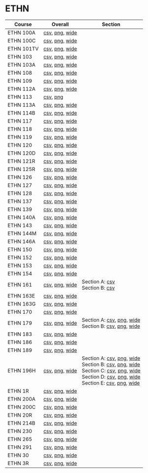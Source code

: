 # ETHN

| Course | Overall | Section |
| ------ | ------- | ------- |
| ETHN 100A | [csv](https://github.com/UCSD-Historical-Enrollment-Data/2024Fall/blob/main/overall/ETHN%20100A.csv), [png](https://raw.githubusercontent.com/UCSD-Historical-Enrollment-Data/2024Fall/main/plot_overall/ETHN%20100A.png), [wide](https://raw.githubusercontent.com/UCSD-Historical-Enrollment-Data/2024Fall/main/plot_overall_wide/ETHN%20100A.png) |  |
| ETHN 100C | [csv](https://github.com/UCSD-Historical-Enrollment-Data/2024Fall/blob/main/overall/ETHN%20100C.csv), [png](https://raw.githubusercontent.com/UCSD-Historical-Enrollment-Data/2024Fall/main/plot_overall/ETHN%20100C.png), [wide](https://raw.githubusercontent.com/UCSD-Historical-Enrollment-Data/2024Fall/main/plot_overall_wide/ETHN%20100C.png) |  |
| ETHN 101TV | [csv](https://github.com/UCSD-Historical-Enrollment-Data/2024Fall/blob/main/overall/ETHN%20101TV.csv), [png](https://raw.githubusercontent.com/UCSD-Historical-Enrollment-Data/2024Fall/main/plot_overall/ETHN%20101TV.png), [wide](https://raw.githubusercontent.com/UCSD-Historical-Enrollment-Data/2024Fall/main/plot_overall_wide/ETHN%20101TV.png) |  |
| ETHN 103 | [csv](https://github.com/UCSD-Historical-Enrollment-Data/2024Fall/blob/main/overall/ETHN%20103.csv), [png](https://raw.githubusercontent.com/UCSD-Historical-Enrollment-Data/2024Fall/main/plot_overall/ETHN%20103.png), [wide](https://raw.githubusercontent.com/UCSD-Historical-Enrollment-Data/2024Fall/main/plot_overall_wide/ETHN%20103.png) |  |
| ETHN 103A | [csv](https://github.com/UCSD-Historical-Enrollment-Data/2024Fall/blob/main/overall/ETHN%20103A.csv), [png](https://raw.githubusercontent.com/UCSD-Historical-Enrollment-Data/2024Fall/main/plot_overall/ETHN%20103A.png), [wide](https://raw.githubusercontent.com/UCSD-Historical-Enrollment-Data/2024Fall/main/plot_overall_wide/ETHN%20103A.png) |  |
| ETHN 108 | [csv](https://github.com/UCSD-Historical-Enrollment-Data/2024Fall/blob/main/overall/ETHN%20108.csv), [png](https://raw.githubusercontent.com/UCSD-Historical-Enrollment-Data/2024Fall/main/plot_overall/ETHN%20108.png), [wide](https://raw.githubusercontent.com/UCSD-Historical-Enrollment-Data/2024Fall/main/plot_overall_wide/ETHN%20108.png) |  |
| ETHN 109 | [csv](https://github.com/UCSD-Historical-Enrollment-Data/2024Fall/blob/main/overall/ETHN%20109.csv), [png](https://raw.githubusercontent.com/UCSD-Historical-Enrollment-Data/2024Fall/main/plot_overall/ETHN%20109.png), [wide](https://raw.githubusercontent.com/UCSD-Historical-Enrollment-Data/2024Fall/main/plot_overall_wide/ETHN%20109.png) |  |
| ETHN 112A | [csv](https://github.com/UCSD-Historical-Enrollment-Data/2024Fall/blob/main/overall/ETHN%20112A.csv), [png](https://raw.githubusercontent.com/UCSD-Historical-Enrollment-Data/2024Fall/main/plot_overall/ETHN%20112A.png), [wide](https://raw.githubusercontent.com/UCSD-Historical-Enrollment-Data/2024Fall/main/plot_overall_wide/ETHN%20112A.png) |  |
| ETHN 113 | [csv](https://github.com/UCSD-Historical-Enrollment-Data/2024Fall/blob/main/overall/ETHN%20113.csv), [png](https://raw.githubusercontent.com/UCSD-Historical-Enrollment-Data/2024Fall/main/plot_overall/ETHN%20113.png) |  |
| ETHN 113A | [csv](https://github.com/UCSD-Historical-Enrollment-Data/2024Fall/blob/main/overall/ETHN%20113A.csv), [png](https://raw.githubusercontent.com/UCSD-Historical-Enrollment-Data/2024Fall/main/plot_overall/ETHN%20113A.png), [wide](https://raw.githubusercontent.com/UCSD-Historical-Enrollment-Data/2024Fall/main/plot_overall_wide/ETHN%20113A.png) |  |
| ETHN 114B | [csv](https://github.com/UCSD-Historical-Enrollment-Data/2024Fall/blob/main/overall/ETHN%20114B.csv), [png](https://raw.githubusercontent.com/UCSD-Historical-Enrollment-Data/2024Fall/main/plot_overall/ETHN%20114B.png), [wide](https://raw.githubusercontent.com/UCSD-Historical-Enrollment-Data/2024Fall/main/plot_overall_wide/ETHN%20114B.png) |  |
| ETHN 117 | [csv](https://github.com/UCSD-Historical-Enrollment-Data/2024Fall/blob/main/overall/ETHN%20117.csv), [png](https://raw.githubusercontent.com/UCSD-Historical-Enrollment-Data/2024Fall/main/plot_overall/ETHN%20117.png), [wide](https://raw.githubusercontent.com/UCSD-Historical-Enrollment-Data/2024Fall/main/plot_overall_wide/ETHN%20117.png) |  |
| ETHN 118 | [csv](https://github.com/UCSD-Historical-Enrollment-Data/2024Fall/blob/main/overall/ETHN%20118.csv), [png](https://raw.githubusercontent.com/UCSD-Historical-Enrollment-Data/2024Fall/main/plot_overall/ETHN%20118.png), [wide](https://raw.githubusercontent.com/UCSD-Historical-Enrollment-Data/2024Fall/main/plot_overall_wide/ETHN%20118.png) |  |
| ETHN 119 | [csv](https://github.com/UCSD-Historical-Enrollment-Data/2024Fall/blob/main/overall/ETHN%20119.csv), [png](https://raw.githubusercontent.com/UCSD-Historical-Enrollment-Data/2024Fall/main/plot_overall/ETHN%20119.png), [wide](https://raw.githubusercontent.com/UCSD-Historical-Enrollment-Data/2024Fall/main/plot_overall_wide/ETHN%20119.png) |  |
| ETHN 120 | [csv](https://github.com/UCSD-Historical-Enrollment-Data/2024Fall/blob/main/overall/ETHN%20120.csv), [png](https://raw.githubusercontent.com/UCSD-Historical-Enrollment-Data/2024Fall/main/plot_overall/ETHN%20120.png), [wide](https://raw.githubusercontent.com/UCSD-Historical-Enrollment-Data/2024Fall/main/plot_overall_wide/ETHN%20120.png) |  |
| ETHN 120D | [csv](https://github.com/UCSD-Historical-Enrollment-Data/2024Fall/blob/main/overall/ETHN%20120D.csv), [png](https://raw.githubusercontent.com/UCSD-Historical-Enrollment-Data/2024Fall/main/plot_overall/ETHN%20120D.png), [wide](https://raw.githubusercontent.com/UCSD-Historical-Enrollment-Data/2024Fall/main/plot_overall_wide/ETHN%20120D.png) |  |
| ETHN 121R | [csv](https://github.com/UCSD-Historical-Enrollment-Data/2024Fall/blob/main/overall/ETHN%20121R.csv), [png](https://raw.githubusercontent.com/UCSD-Historical-Enrollment-Data/2024Fall/main/plot_overall/ETHN%20121R.png), [wide](https://raw.githubusercontent.com/UCSD-Historical-Enrollment-Data/2024Fall/main/plot_overall_wide/ETHN%20121R.png) |  |
| ETHN 125R | [csv](https://github.com/UCSD-Historical-Enrollment-Data/2024Fall/blob/main/overall/ETHN%20125R.csv), [png](https://raw.githubusercontent.com/UCSD-Historical-Enrollment-Data/2024Fall/main/plot_overall/ETHN%20125R.png), [wide](https://raw.githubusercontent.com/UCSD-Historical-Enrollment-Data/2024Fall/main/plot_overall_wide/ETHN%20125R.png) |  |
| ETHN 126 | [csv](https://github.com/UCSD-Historical-Enrollment-Data/2024Fall/blob/main/overall/ETHN%20126.csv), [png](https://raw.githubusercontent.com/UCSD-Historical-Enrollment-Data/2024Fall/main/plot_overall/ETHN%20126.png), [wide](https://raw.githubusercontent.com/UCSD-Historical-Enrollment-Data/2024Fall/main/plot_overall_wide/ETHN%20126.png) |  |
| ETHN 127 | [csv](https://github.com/UCSD-Historical-Enrollment-Data/2024Fall/blob/main/overall/ETHN%20127.csv), [png](https://raw.githubusercontent.com/UCSD-Historical-Enrollment-Data/2024Fall/main/plot_overall/ETHN%20127.png), [wide](https://raw.githubusercontent.com/UCSD-Historical-Enrollment-Data/2024Fall/main/plot_overall_wide/ETHN%20127.png) |  |
| ETHN 128 | [csv](https://github.com/UCSD-Historical-Enrollment-Data/2024Fall/blob/main/overall/ETHN%20128.csv), [png](https://raw.githubusercontent.com/UCSD-Historical-Enrollment-Data/2024Fall/main/plot_overall/ETHN%20128.png), [wide](https://raw.githubusercontent.com/UCSD-Historical-Enrollment-Data/2024Fall/main/plot_overall_wide/ETHN%20128.png) |  |
| ETHN 137 | [csv](https://github.com/UCSD-Historical-Enrollment-Data/2024Fall/blob/main/overall/ETHN%20137.csv), [png](https://raw.githubusercontent.com/UCSD-Historical-Enrollment-Data/2024Fall/main/plot_overall/ETHN%20137.png), [wide](https://raw.githubusercontent.com/UCSD-Historical-Enrollment-Data/2024Fall/main/plot_overall_wide/ETHN%20137.png) |  |
| ETHN 139 | [csv](https://github.com/UCSD-Historical-Enrollment-Data/2024Fall/blob/main/overall/ETHN%20139.csv), [png](https://raw.githubusercontent.com/UCSD-Historical-Enrollment-Data/2024Fall/main/plot_overall/ETHN%20139.png), [wide](https://raw.githubusercontent.com/UCSD-Historical-Enrollment-Data/2024Fall/main/plot_overall_wide/ETHN%20139.png) |  |
| ETHN 140A | [csv](https://github.com/UCSD-Historical-Enrollment-Data/2024Fall/blob/main/overall/ETHN%20140A.csv), [png](https://raw.githubusercontent.com/UCSD-Historical-Enrollment-Data/2024Fall/main/plot_overall/ETHN%20140A.png), [wide](https://raw.githubusercontent.com/UCSD-Historical-Enrollment-Data/2024Fall/main/plot_overall_wide/ETHN%20140A.png) |  |
| ETHN 143 | [csv](https://github.com/UCSD-Historical-Enrollment-Data/2024Fall/blob/main/overall/ETHN%20143.csv), [png](https://raw.githubusercontent.com/UCSD-Historical-Enrollment-Data/2024Fall/main/plot_overall/ETHN%20143.png), [wide](https://raw.githubusercontent.com/UCSD-Historical-Enrollment-Data/2024Fall/main/plot_overall_wide/ETHN%20143.png) |  |
| ETHN 144M | [csv](https://github.com/UCSD-Historical-Enrollment-Data/2024Fall/blob/main/overall/ETHN%20144M.csv), [png](https://raw.githubusercontent.com/UCSD-Historical-Enrollment-Data/2024Fall/main/plot_overall/ETHN%20144M.png), [wide](https://raw.githubusercontent.com/UCSD-Historical-Enrollment-Data/2024Fall/main/plot_overall_wide/ETHN%20144M.png) |  |
| ETHN 146A | [csv](https://github.com/UCSD-Historical-Enrollment-Data/2024Fall/blob/main/overall/ETHN%20146A.csv), [png](https://raw.githubusercontent.com/UCSD-Historical-Enrollment-Data/2024Fall/main/plot_overall/ETHN%20146A.png), [wide](https://raw.githubusercontent.com/UCSD-Historical-Enrollment-Data/2024Fall/main/plot_overall_wide/ETHN%20146A.png) |  |
| ETHN 150 | [csv](https://github.com/UCSD-Historical-Enrollment-Data/2024Fall/blob/main/overall/ETHN%20150.csv), [png](https://raw.githubusercontent.com/UCSD-Historical-Enrollment-Data/2024Fall/main/plot_overall/ETHN%20150.png), [wide](https://raw.githubusercontent.com/UCSD-Historical-Enrollment-Data/2024Fall/main/plot_overall_wide/ETHN%20150.png) |  |
| ETHN 152 | [csv](https://github.com/UCSD-Historical-Enrollment-Data/2024Fall/blob/main/overall/ETHN%20152.csv), [png](https://raw.githubusercontent.com/UCSD-Historical-Enrollment-Data/2024Fall/main/plot_overall/ETHN%20152.png), [wide](https://raw.githubusercontent.com/UCSD-Historical-Enrollment-Data/2024Fall/main/plot_overall_wide/ETHN%20152.png) |  |
| ETHN 153 | [csv](https://github.com/UCSD-Historical-Enrollment-Data/2024Fall/blob/main/overall/ETHN%20153.csv), [png](https://raw.githubusercontent.com/UCSD-Historical-Enrollment-Data/2024Fall/main/plot_overall/ETHN%20153.png), [wide](https://raw.githubusercontent.com/UCSD-Historical-Enrollment-Data/2024Fall/main/plot_overall_wide/ETHN%20153.png) |  |
| ETHN 154 | [csv](https://github.com/UCSD-Historical-Enrollment-Data/2024Fall/blob/main/overall/ETHN%20154.csv), [png](https://raw.githubusercontent.com/UCSD-Historical-Enrollment-Data/2024Fall/main/plot_overall/ETHN%20154.png), [wide](https://raw.githubusercontent.com/UCSD-Historical-Enrollment-Data/2024Fall/main/plot_overall_wide/ETHN%20154.png) |  |
| ETHN 161 | [csv](https://github.com/UCSD-Historical-Enrollment-Data/2024Fall/blob/main/overall/ETHN%20161.csv), [png](https://raw.githubusercontent.com/UCSD-Historical-Enrollment-Data/2024Fall/main/plot_overall/ETHN%20161.png), [wide](https://raw.githubusercontent.com/UCSD-Historical-Enrollment-Data/2024Fall/main/plot_overall_wide/ETHN%20161.png) | Section A: [csv](https://github.com/UCSD-Historical-Enrollment-Data/2024Fall/blob/main/section/ETHN%20161_A.csv)<br>Section B: [csv](https://github.com/UCSD-Historical-Enrollment-Data/2024Fall/blob/main/section/ETHN%20161_B.csv) |
| ETHN 163E | [csv](https://github.com/UCSD-Historical-Enrollment-Data/2024Fall/blob/main/overall/ETHN%20163E.csv), [png](https://raw.githubusercontent.com/UCSD-Historical-Enrollment-Data/2024Fall/main/plot_overall/ETHN%20163E.png), [wide](https://raw.githubusercontent.com/UCSD-Historical-Enrollment-Data/2024Fall/main/plot_overall_wide/ETHN%20163E.png) |  |
| ETHN 163G | [csv](https://github.com/UCSD-Historical-Enrollment-Data/2024Fall/blob/main/overall/ETHN%20163G.csv), [png](https://raw.githubusercontent.com/UCSD-Historical-Enrollment-Data/2024Fall/main/plot_overall/ETHN%20163G.png), [wide](https://raw.githubusercontent.com/UCSD-Historical-Enrollment-Data/2024Fall/main/plot_overall_wide/ETHN%20163G.png) |  |
| ETHN 170 | [csv](https://github.com/UCSD-Historical-Enrollment-Data/2024Fall/blob/main/overall/ETHN%20170.csv), [png](https://raw.githubusercontent.com/UCSD-Historical-Enrollment-Data/2024Fall/main/plot_overall/ETHN%20170.png), [wide](https://raw.githubusercontent.com/UCSD-Historical-Enrollment-Data/2024Fall/main/plot_overall_wide/ETHN%20170.png) |  |
| ETHN 179 | [csv](https://github.com/UCSD-Historical-Enrollment-Data/2024Fall/blob/main/overall/ETHN%20179.csv), [png](https://raw.githubusercontent.com/UCSD-Historical-Enrollment-Data/2024Fall/main/plot_overall/ETHN%20179.png), [wide](https://raw.githubusercontent.com/UCSD-Historical-Enrollment-Data/2024Fall/main/plot_overall_wide/ETHN%20179.png) | Section A: [csv](https://github.com/UCSD-Historical-Enrollment-Data/2024Fall/blob/main/section/ETHN%20179_A.csv), [png](https://raw.githubusercontent.com/UCSD-Historical-Enrollment-Data/2024Fall/main/plot_section/ETHN%20179_A.png), [wide](https://raw.githubusercontent.com/UCSD-Historical-Enrollment-Data/2024Fall/main/plot_section_wide/ETHN%20179_A.png)<br>Section B: [csv](https://github.com/UCSD-Historical-Enrollment-Data/2024Fall/blob/main/section/ETHN%20179_B.csv), [png](https://raw.githubusercontent.com/UCSD-Historical-Enrollment-Data/2024Fall/main/plot_section/ETHN%20179_B.png), [wide](https://raw.githubusercontent.com/UCSD-Historical-Enrollment-Data/2024Fall/main/plot_section_wide/ETHN%20179_B.png) |
| ETHN 183 | [csv](https://github.com/UCSD-Historical-Enrollment-Data/2024Fall/blob/main/overall/ETHN%20183.csv), [png](https://raw.githubusercontent.com/UCSD-Historical-Enrollment-Data/2024Fall/main/plot_overall/ETHN%20183.png), [wide](https://raw.githubusercontent.com/UCSD-Historical-Enrollment-Data/2024Fall/main/plot_overall_wide/ETHN%20183.png) |  |
| ETHN 186 | [csv](https://github.com/UCSD-Historical-Enrollment-Data/2024Fall/blob/main/overall/ETHN%20186.csv), [png](https://raw.githubusercontent.com/UCSD-Historical-Enrollment-Data/2024Fall/main/plot_overall/ETHN%20186.png), [wide](https://raw.githubusercontent.com/UCSD-Historical-Enrollment-Data/2024Fall/main/plot_overall_wide/ETHN%20186.png) |  |
| ETHN 189 | [csv](https://github.com/UCSD-Historical-Enrollment-Data/2024Fall/blob/main/overall/ETHN%20189.csv), [png](https://raw.githubusercontent.com/UCSD-Historical-Enrollment-Data/2024Fall/main/plot_overall/ETHN%20189.png), [wide](https://raw.githubusercontent.com/UCSD-Historical-Enrollment-Data/2024Fall/main/plot_overall_wide/ETHN%20189.png) |  |
| ETHN 196H | [csv](https://github.com/UCSD-Historical-Enrollment-Data/2024Fall/blob/main/overall/ETHN%20196H.csv), [png](https://raw.githubusercontent.com/UCSD-Historical-Enrollment-Data/2024Fall/main/plot_overall/ETHN%20196H.png), [wide](https://raw.githubusercontent.com/UCSD-Historical-Enrollment-Data/2024Fall/main/plot_overall_wide/ETHN%20196H.png) | Section A: [csv](https://github.com/UCSD-Historical-Enrollment-Data/2024Fall/blob/main/section/ETHN%20196H_A.csv), [png](https://raw.githubusercontent.com/UCSD-Historical-Enrollment-Data/2024Fall/main/plot_section/ETHN%20196H_A.png), [wide](https://raw.githubusercontent.com/UCSD-Historical-Enrollment-Data/2024Fall/main/plot_section_wide/ETHN%20196H_A.png)<br>Section B: [csv](https://github.com/UCSD-Historical-Enrollment-Data/2024Fall/blob/main/section/ETHN%20196H_B.csv), [png](https://raw.githubusercontent.com/UCSD-Historical-Enrollment-Data/2024Fall/main/plot_section/ETHN%20196H_B.png), [wide](https://raw.githubusercontent.com/UCSD-Historical-Enrollment-Data/2024Fall/main/plot_section_wide/ETHN%20196H_B.png)<br>Section C: [csv](https://github.com/UCSD-Historical-Enrollment-Data/2024Fall/blob/main/section/ETHN%20196H_C.csv), [png](https://raw.githubusercontent.com/UCSD-Historical-Enrollment-Data/2024Fall/main/plot_section/ETHN%20196H_C.png), [wide](https://raw.githubusercontent.com/UCSD-Historical-Enrollment-Data/2024Fall/main/plot_section_wide/ETHN%20196H_C.png)<br>Section D: [csv](https://github.com/UCSD-Historical-Enrollment-Data/2024Fall/blob/main/section/ETHN%20196H_D.csv), [png](https://raw.githubusercontent.com/UCSD-Historical-Enrollment-Data/2024Fall/main/plot_section/ETHN%20196H_D.png), [wide](https://raw.githubusercontent.com/UCSD-Historical-Enrollment-Data/2024Fall/main/plot_section_wide/ETHN%20196H_D.png)<br>Section E: [csv](https://github.com/UCSD-Historical-Enrollment-Data/2024Fall/blob/main/section/ETHN%20196H_E.csv), [png](https://raw.githubusercontent.com/UCSD-Historical-Enrollment-Data/2024Fall/main/plot_section/ETHN%20196H_E.png), [wide](https://raw.githubusercontent.com/UCSD-Historical-Enrollment-Data/2024Fall/main/plot_section_wide/ETHN%20196H_E.png) |
| ETHN 1R | [csv](https://github.com/UCSD-Historical-Enrollment-Data/2024Fall/blob/main/overall/ETHN%201R.csv), [png](https://raw.githubusercontent.com/UCSD-Historical-Enrollment-Data/2024Fall/main/plot_overall/ETHN%201R.png), [wide](https://raw.githubusercontent.com/UCSD-Historical-Enrollment-Data/2024Fall/main/plot_overall_wide/ETHN%201R.png) |  |
| ETHN 200A | [csv](https://github.com/UCSD-Historical-Enrollment-Data/2024Fall/blob/main/overall/ETHN%20200A.csv), [png](https://raw.githubusercontent.com/UCSD-Historical-Enrollment-Data/2024Fall/main/plot_overall/ETHN%20200A.png), [wide](https://raw.githubusercontent.com/UCSD-Historical-Enrollment-Data/2024Fall/main/plot_overall_wide/ETHN%20200A.png) |  |
| ETHN 200C | [csv](https://github.com/UCSD-Historical-Enrollment-Data/2024Fall/blob/main/overall/ETHN%20200C.csv), [png](https://raw.githubusercontent.com/UCSD-Historical-Enrollment-Data/2024Fall/main/plot_overall/ETHN%20200C.png), [wide](https://raw.githubusercontent.com/UCSD-Historical-Enrollment-Data/2024Fall/main/plot_overall_wide/ETHN%20200C.png) |  |
| ETHN 20R | [csv](https://github.com/UCSD-Historical-Enrollment-Data/2024Fall/blob/main/overall/ETHN%2020R.csv), [png](https://raw.githubusercontent.com/UCSD-Historical-Enrollment-Data/2024Fall/main/plot_overall/ETHN%2020R.png), [wide](https://raw.githubusercontent.com/UCSD-Historical-Enrollment-Data/2024Fall/main/plot_overall_wide/ETHN%2020R.png) |  |
| ETHN 214B | [csv](https://github.com/UCSD-Historical-Enrollment-Data/2024Fall/blob/main/overall/ETHN%20214B.csv), [png](https://raw.githubusercontent.com/UCSD-Historical-Enrollment-Data/2024Fall/main/plot_overall/ETHN%20214B.png), [wide](https://raw.githubusercontent.com/UCSD-Historical-Enrollment-Data/2024Fall/main/plot_overall_wide/ETHN%20214B.png) |  |
| ETHN 230 | [csv](https://github.com/UCSD-Historical-Enrollment-Data/2024Fall/blob/main/overall/ETHN%20230.csv), [png](https://raw.githubusercontent.com/UCSD-Historical-Enrollment-Data/2024Fall/main/plot_overall/ETHN%20230.png), [wide](https://raw.githubusercontent.com/UCSD-Historical-Enrollment-Data/2024Fall/main/plot_overall_wide/ETHN%20230.png) |  |
| ETHN 265 | [csv](https://github.com/UCSD-Historical-Enrollment-Data/2024Fall/blob/main/overall/ETHN%20265.csv), [png](https://raw.githubusercontent.com/UCSD-Historical-Enrollment-Data/2024Fall/main/plot_overall/ETHN%20265.png), [wide](https://raw.githubusercontent.com/UCSD-Historical-Enrollment-Data/2024Fall/main/plot_overall_wide/ETHN%20265.png) |  |
| ETHN 291 | [csv](https://github.com/UCSD-Historical-Enrollment-Data/2024Fall/blob/main/overall/ETHN%20291.csv), [png](https://raw.githubusercontent.com/UCSD-Historical-Enrollment-Data/2024Fall/main/plot_overall/ETHN%20291.png), [wide](https://raw.githubusercontent.com/UCSD-Historical-Enrollment-Data/2024Fall/main/plot_overall_wide/ETHN%20291.png) |  |
| ETHN 30 | [csv](https://github.com/UCSD-Historical-Enrollment-Data/2024Fall/blob/main/overall/ETHN%2030.csv), [png](https://raw.githubusercontent.com/UCSD-Historical-Enrollment-Data/2024Fall/main/plot_overall/ETHN%2030.png), [wide](https://raw.githubusercontent.com/UCSD-Historical-Enrollment-Data/2024Fall/main/plot_overall_wide/ETHN%2030.png) |  |
| ETHN 3R | [csv](https://github.com/UCSD-Historical-Enrollment-Data/2024Fall/blob/main/overall/ETHN%203R.csv), [png](https://raw.githubusercontent.com/UCSD-Historical-Enrollment-Data/2024Fall/main/plot_overall/ETHN%203R.png), [wide](https://raw.githubusercontent.com/UCSD-Historical-Enrollment-Data/2024Fall/main/plot_overall_wide/ETHN%203R.png) |  |
